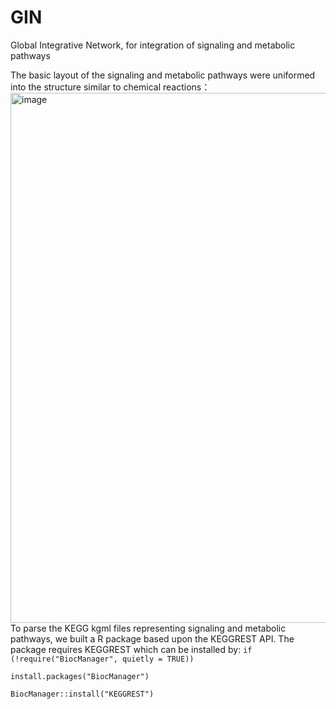 # GIN
Global Integrative Network, for integration of signaling and metabolic pathways

The basic layout of the signaling and metabolic pathways were uniformed into the structure similar to chemical reactions：
<img width="848" alt="image" src="https://user-images.githubusercontent.com/50654825/173787625-a46ac547-907e-4490-9129-b5f5635f3c35.png"><br>
To parse the KEGG kgml files representing signaling and metabolic pathways, we built a R package based upon the KEGGREST API. The package requires KEGGREST which can be installed by:
<code>if (!require("BiocManager", quietly = TRUE))<br>
    install.packages("BiocManager")<br>
  BiocManager::install("KEGGREST")</code>
